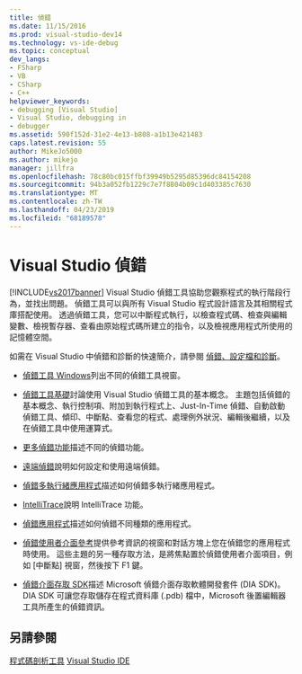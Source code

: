 ```yaml
---
title: 偵錯
ms.date: 11/15/2016
ms.prod: visual-studio-dev14
ms.technology: vs-ide-debug
ms.topic: conceptual
dev_langs:
- FSharp
- VB
- CSharp
- C++
helpviewer_keywords:
- debugging [Visual Studio]
- Visual Studio, debugging in
- debugger
ms.assetid: 590f152d-31e2-4e13-b808-a1b13e421483
caps.latest.revision: 55
author: MikeJo5000
ms.author: mikejo
manager: jillfra
ms.openlocfilehash: 78c80bc015ffbf39949b5295d85396dc84154208
ms.sourcegitcommit: 94b3a052fb1229c7e7f8804b09c1d403385c7630
ms.translationtype: MT
ms.contentlocale: zh-TW
ms.lasthandoff: 04/23/2019
ms.locfileid: "68189578"
---
```

# <a name="debugging-in-visual-studio"></a>Visual Studio 偵錯
[!INCLUDE[vs2017banner](../includes/vs2017banner.md)]
Visual Studio 偵錯工具協助您觀察程式的執行階段行為，並找出問題。 偵錯工具可以與所有 Visual Studio 程式設計語言及其相關程式庫搭配使用。 透過偵錯工具，您可以中斷程式執行，以檢查程式碼、檢查與編輯變數、檢視暫存器、查看由原始程式碼所建立的指令，以及檢視應用程式所使用的記憶體空間。

 如需在 Visual Studio 中偵錯和診斷的快速簡介，請參閱 [偵錯、設定檔和診斷](https://www.visualstudio.com/features/debugging-and-diagnostics-vs)。

- [偵錯工具 Windows](../debugger/debugger-windows.md)列出不同的偵錯工具視窗。

- [偵錯工具基礎](../debugger/debugger-basics.md)討論使用 Visual Studio 偵錯工具的基本概念。 主題包括偵錯的基本概念、執行控制項、附加到執行程式上、Just-In-Time 偵錯、自動啟動偵錯工具、傾印、中斷點、查看您的程式、處理例外狀況、編輯後繼續，以及在偵錯工具中使用運算式。

- [更多偵錯功能](../debugger/more-debugging-features.md)描述不同的偵錯功能。

- [遠端偵錯](../debugger/remote-debugging.md)說明如何設定和使用遠端偵錯。

- [偵錯多執行緒應用程式](../debugger/debug-multithreaded-applications-in-visual-studio.md)描述如何偵錯多執行緒應用程式。

- [IntelliTrace](../debugger/intellitrace.md)說明 IntelliTrace 功能。

- [偵錯應用程式](../debugger/debugging-applications.md)描述如何偵錯不同種類的應用程式。

- [偵錯使用者介面參考](../debugger/debugging-user-interface-reference.md)提供參考資訊的視窗和對話方塊上您在偵錯您的應用程式時使用。 這些主題的另一種存取方法，是將焦點置於偵錯使用者介面項目，例如 [中斷點]  視窗，然後按下 F1 鍵。

- [偵錯介面存取 SDK](../debugger/debug-interface-access/debug-interface-access-sdk.md)描述 Microsoft 偵錯介面存取軟體開發套件 (DIA SDK)。 DIA SDK 可讓您存取儲存在程式資料庫 (.pdb) 檔中，Microsoft 後置編輯器工具所產生的偵錯資訊。

## <a name="see-also"></a>另請參閱
 [程式碼剖析工具](../profiling/profiling-tools.md) [Visual Studio IDE](../ide/visual-studio-ide.md)
